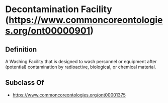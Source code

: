 # Decontamination Facility (https://www.commoncoreontologies.org/ont00000901)

## Definition
A Washing Facility that is designed to wash personnel or equipment after (potential) contamination by radioactive, biological, or chemical material.

## Subclass Of
- https://www.commoncoreontologies.org/ont00001375

